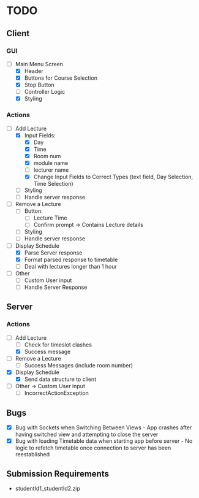 # TODO
## Client
### GUI
- [ ] Main Menu Screen
    - [x] Header
    - [x] Buttons for Course Selection
    - [x] Stop Button
    - [ ] Controller Logic
    - [x] Styling
### Actions
- [ ] Add Lecture
    - [x] Input Fields:
      - [x] Day
      - [X] Time 
      - [x] Room num
      - [x] module name
      - [ ] lecturer name
      - [x] Change Input Fields to Correct Types (text field, Day Selection, Time Selection)
    - [ ] Styling
    - [ ] Handle server response
- [ ] Remove a Lecture
    - [ ] Button:
        - [ ] Lecture Time
        - [ ] Confirm prompt -> Contains Lecture details
    - [ ] Styling
    - [ ] Handle server response
- [ ] Display Schedule
    - [X] Parse Server response
    - [X] Format parsed response to timetable
    - [ ] Deal with lectures longer than 1 hour
- [ ] Other 
    - [ ] Custom User input
    - [ ] Handle Server Response

## Server
### Actions
- [ ] Add Lecture
  - [ ] Check for timeslot clashes
  - [X] Success message
- [ ] Remove a Lecture
    - [ ] Success Messages (include room number)
- [X] Display Schedule
  - [X] Send data structure to client
- [ ] Other -> Custom User input
  - [ ] IncorrectActionException

## Bugs
- [X] Bug with Sockets when Switching Between Views - App crashes after having switched view and attempting to close the server
- [X] Bug with loading Timetable data when starting app before server - No logic to refetch timetable once connection to server has been reestablished

## Submission Requirements
- studentId1_studentId2.zip